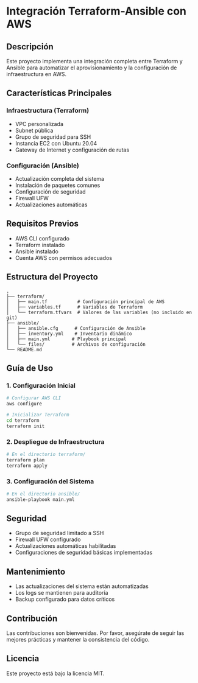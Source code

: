 # Integración Terraform-Ansible con AWS

## Descripción
Este proyecto implementa una integración completa entre Terraform y Ansible para automatizar el aprovisionamiento y la configuración de infraestructura en AWS.

## Características Principales

### Infraestructura (Terraform)
- VPC personalizada
- Subnet pública
- Grupo de seguridad para SSH
- Instancia EC2 con Ubuntu 20.04
- Gateway de Internet y configuración de rutas

### Configuración (Ansible)
- Actualización completa del sistema
- Instalación de paquetes comunes
- Configuración de seguridad
- Firewall UFW
- Actualizaciones automáticas

## Requisitos Previos
- AWS CLI configurado
- Terraform instalado
- Ansible instalado
- Cuenta AWS con permisos adecuados

## Estructura del Proyecto
```
.
├── terraform/
│   ├── main.tf           # Configuración principal de AWS
│   ├── variables.tf      # Variables de Terraform
│   └── terraform.tfvars  # Valores de las variables (no incluido en git)
├── ansible/
│   ├── ansible.cfg      # Configuración de Ansible
│   ├── inventory.yml    # Inventario dinámico
│   ├── main.yml        # Playbook principal
│   └── files/          # Archivos de configuración
└── README.md
```

## Guía de Uso

### 1. Configuración Inicial
```bash
# Configurar AWS CLI
aws configure

# Inicializar Terraform
cd terraform
terraform init
```

### 2. Despliegue de Infraestructura
```bash
# En el directorio terraform/
terraform plan
terraform apply
```

### 3. Configuración del Sistema
```bash
# En el directorio ansible/
ansible-playbook main.yml
```

## Seguridad
- Grupo de seguridad limitado a SSH
- Firewall UFW configurado
- Actualizaciones automáticas habilitadas
- Configuraciones de seguridad básicas implementadas

## Mantenimiento
- Las actualizaciones del sistema están automatizadas
- Los logs se mantienen para auditoría
- Backup configurado para datos críticos

## Contribución
Las contribuciones son bienvenidas. Por favor, asegúrate de seguir las mejores prácticas y mantener la consistencia del código.

## Licencia
Este proyecto está bajo la licencia MIT.

